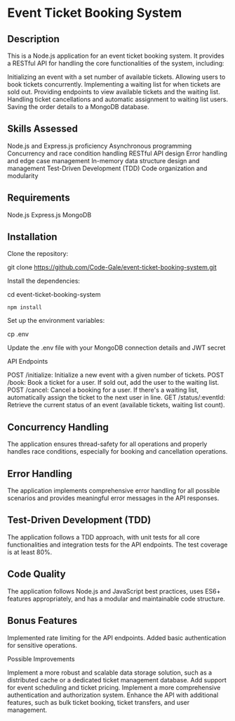 # Event Ticket Booking System
## Description
This is a Node.js application for an event ticket booking system. It provides a RESTful API for handling the core functionalities of the system, including:

Initializing an event with a set number of available tickets.
Allowing users to book tickets concurrently.
Implementing a waiting list for when tickets are sold out.
Providing endpoints to view available tickets and the waiting list.
Handling ticket cancellations and automatic assignment to waiting list users.
Saving the order details to a MongoDB database.

## Skills Assessed

Node.js and Express.js proficiency
Asynchronous programming
Concurrency and race condition handling
RESTful API design
Error handling and edge case management
In-memory data structure design and management
Test-Driven Development (TDD)
Code organization and modularity

## Requirements

Node.js
Express.js
MongoDB

## Installation

Clone the repository:

git clone https://github.com/Code-Gale/event-ticket-booking-system.git

Install the dependencies:

cd event-ticket-booking-system
```
npm install
```

Set up the environment variables:

cp .env

Update the .env file with your MongoDB connection details and JWT secret

API Endpoints

POST /initialize: Initialize a new event with a given number of tickets.
POST /book: Book a ticket for a user. If sold out, add the user to the waiting list.
POST /cancel: Cancel a booking for a user. If there's a waiting list, automatically assign the ticket to the next user in line.
GET /status/:eventId: Retrieve the current status of an event (available tickets, waiting list count).


## Concurrency Handling
The application ensures thread-safety for all operations and properly handles race conditions, especially for booking and cancellation operations.
## Error Handling
The application implements comprehensive error handling for all possible scenarios and provides meaningful error messages in the API responses.
## Test-Driven Development (TDD)
The application follows a TDD approach, with unit tests for all core functionalities and integration tests for the API endpoints. The test coverage is at least 80%.
## Code Quality
The application follows Node.js and JavaScript best practices, uses ES6+ features appropriately, and has a modular and maintainable code structure.

## Bonus Features
Implemented rate limiting for the API endpoints.
Added basic authentication for sensitive operations.


Possible Improvements

Implement a more robust and scalable data storage solution, such as a distributed cache or a dedicated ticket management database.
Add support for event scheduling and ticket pricing.
Implement a more comprehensive authentication and authorization system.
Enhance the API with additional features, such as bulk ticket booking, ticket transfers, and user management.